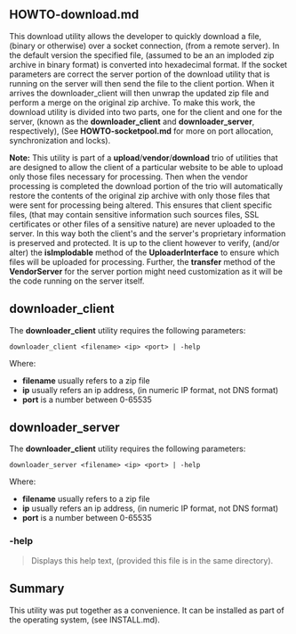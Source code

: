 ## HOWTO-download.md
This download utility allows the developer to quickly download a file, (binary or otherwise) over a socket connection, (from a remote server). In the default version the specified file, (assumed to be an an imploded zip archive in binary format) is converted into hexadecimal format. If the socket parameters are correct the server portion of the download utility that is running on the server will then send the file to the client portion. When it arrives the downloader_client will then unwrap the updated zip file and perform a merge on the original zip archive. To make this work, the download utility is divided into two parts, one for the client and one for the server, (known as the **downloader_client** and **downloader_server**, respectively), (See **HOWTO-socketpool.md** for more on port allocation, synchronization and locks). 

**Note:** This utility is part of a **upload**/**vendor**/**download** trio of utilities that are designed to allow the client of a particular website to be able to upload only those files necessary for processing. Then when the vendor processing is completed the download portion of the trio will automatically restore the contents of the original zip archive with only those files that were sent for processing being altered. This ensures that client specific files, (that may contain sensitive information such sources files, SSL certificates or other files of a sensitive nature) are never uploaded to the server. In this way both the client's and the server's proprietary information is preserved and protected. It is up to the client however to verify, (and/or alter) the **isImplodable** method of the **UploaderInterface** to ensure which files will be uploaded for processing. Further, the **transfer** method of the **VendorServer** for the server portion might need customization as it will be the code running on the server itself. 

## downloader_client
The **downloader_client** utility requires the following parameters:

	downloader_client <filename> <ip> <port> | -help

Where:

 - **filename** usually refers to a zip file
 - **ip** usually refers an ip address, (in numeric IP format, not DNS format)
 - **port** is a number between 0-65535

## downloader_server
The **downloader_client** utility requires the following parameters:

	downloader_server <filename> <ip> <port> | -help

Where:

 - **filename** usually refers to a zip file
 - **ip** usually refers an ip address, (in numeric IP format, not DNS format)
 - **port** is a number between 0-65535

### -help
> Displays this help text, (provided this file is in the same directory).

## Summary
This utility was put together as a convenience. It can be installed as part of the operating system, (see INSTALL.md).


 
